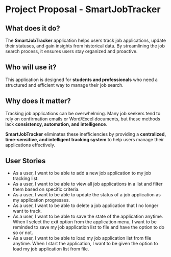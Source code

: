 # **Project Proposal - SmartJobTracker**

## **What does it do?**
The **SmartJobTracker** application helps users track job applications, update their statuses, and gain insights from historical data. By streamlining the job search process, it ensures users stay organized and proactive. 

## **Who will use it?**
This application is designed for **students and professionals** who need a structured and efficient way to manage their job search.  

## **Why does it matter?**
Tracking job applications can be overwhelming. Many job seekers tend to rely on confirmation emails or Word/Excel documents, but these methods lack **consistency, automation, and intelligence**. 

**SmartJobTracker** eliminates these inefficiencies by providing a **centralized, time-sensitive, and intelligent tracking system** to help users manage their applications effectively.  

## **User Stories**
- As a user, I want to be able to add a new job application to my job tracking list.  
- As a user, I want to be able to view all job applications in a list and filter them based on specific criteria.  
- As a user, I want to be able to update the status of a job application as my application progresses.  
- As a user, I want to be able to delete a job application that I no longer want to track. 
- As a user, I want to be able to save the state of the application anytime. When I select the exit option from the application menu, I want to be reminded to save my job application list to file and have the option to do so or not. 
- As a user, I want to be able to load my job application list from file anytime. When I start the application, I want to be given the option to load my job application list from file. 